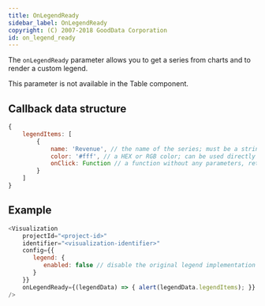 ```yaml
---
title: OnLegendReady
sidebar_label: OnLegendReady
copyright: (C) 2007-2018 GoodData Corporation
id: on_legend_ready
---
```


The `onLegendReady` parameter allows you to get a series from charts and to render a custom legend.

This parameter is not available in the Table component.

## Callback data structure

```javascript
{
    legendItems: [
        {
            name: 'Revenue', // the name of the series; must be a string
            color: '#fff', // a HEX or RGB color; can be used directly in CSS
            onClick: Function // a function without any parameters, returns nothing; the trigger will toggle show/hide for the series in a visualization
        }
    ]
}
```

## Example

```javascript
<Visualization
    projectId="<project-id>"
    identifier="<visualization-identifier>"
    config={{
       legend: {
          enabled: false // disable the original legend implementation
       }
    }}
    onLegendReady={(legendData) => { alert(legendData.legendItems); }}
/>
```
